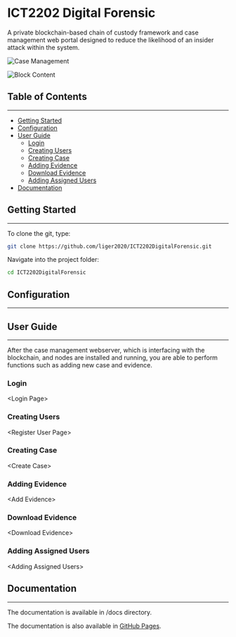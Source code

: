 # **ICT2202 Digital Forensic**

A private blockchain-based chain of custody framework and case management web portal designed to reduce the likelihood of an insider attack within the system.

![Case Management][case-management]

![Block Content][blockchain-content]

## Table of Contents
--------------------
- [Getting Started](#getting-started)
- [Configuration](#configuration)
- [User Guide](#user-guide)
  - [Login](#login)
  - [Creating Users](#creating-users)
  - [Creating Case](#creating-case)
  - [Adding Evidence](#adding-evidence)
  - [Download Evidence](#download-evidence)
  - [Adding Assigned Users](#adding-assigned-users)
- [Documentation](#documentation)

## Getting Started
------------------
To clone the git, type:

```bash
git clone https://github.com/liger2020/ICT2202DigitalForensic.git
```

Navigate into the project folder:

```bash
cd ICT2202DigitalForensic
```

## Configuration
----------------


## User Guide
-------------
After the case management webserver, which is interfacing with the blockchain, and nodes are installed and running, you are able to perform functions such as adding new case and evidence.

### Login
\<Login Page\>

### Creating Users
\<Register User Page\>

### Creating Case
\<Create Case\>

### Adding Evidence
\<Add Evidence\>

### Download Evidence
\<Download Evidence\>

### Adding Assigned Users
\<Adding Assigned Users\>

## Documentation
----------------
The documentation is available in /docs directory.

The documentation is also available in [GitHub Pages][documentation].


[documentation]: https://liger2020.github.io/ICT2202DigitalForensic/

[case-management]: https://liger2020.github.io/ICT2202DigitalForensic/images/blockchain-case-management-server.png "Case Management System"

[blockchain-content]: https://liger2020.github.io/ICT2202DigitalForensic/images/block-content.png "Contents of Blockchain"

[^note]: This is an assignment for ICT2202.
